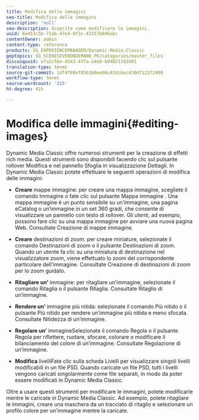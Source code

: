 ```yaml
---
title: Modifica delle immagini
seo-title: Modifica delle immagini
description: 'null'
seo-description: Scoprite come modificare le immagini.
uuid: 6e453c5b-71ab-47e4-8f3c-43357b846abc
contentOwner: admin
content-type: reference
products: SG_EXPERIENCEMANAGER/Dynamic-Media-Classic
geptopics: SG_SCENESEVENONDEMAND_PK/categories/master_files
discoiquuid: efa2c56e-4543-47fa-a4e8-b94021102d01
translation-type: tm+mt
source-git-commit: 1df4f88ef856160ee06c43dc6ec430df122f2408
workflow-type: tm+mt
source-wordcount: '315'
ht-degree: 41%

---
```



# Modifica delle immagini{#editing-images}

Dynamic Media Classic offre numerosi strumenti per la creazione di effetti rich media. Questi strumenti sono disponibili facendo clic sul pulsante rollover Modifica e nel pannello Sfoglia in visualizzazione Dettagli. In Dynamic Media Classic potete effettuare le seguenti operazioni di modifica delle immagini:

* **Creare**
mappe immagine: per creare una mappa immagine, scegliete il comando Immagine o fate clic sul pulsante Mappa immagine . Una mappa immagine è un punto sensibile su un’immagine, una pagina eCatalog o un’immagine in un set 360 gradi, che consente di visualizzare un pannello con testo di rollover. Gli utenti, ad esempio, possono fare clic su una mappa immagine per avviare una nuova pagina Web. Consultate Creazione di mappe immagine.

* **Creare**
destinazioni di zoom: per creare miniature, selezionate il comando Destinazioni di zoom o il pulsante Destinazioni di zoom. Quando un utente fa clic su una miniatura di destinazione nel visualizzatore zoom, viene effettuato lo zoom del corrispondente particolare dell’immagine. Consultate Creazione di destinazioni di zoom per lo zoom guidato.

* **Ritagliare un’**
immagine: per ritagliare un’immagine, selezionate il comando Ritaglia o il pulsante Ritaglia. Consultate Ritaglio di un’immagine.

* **Rendere un’**
immagine più nitida: selezionate il comando Più nitido o il pulsante Più nitido per rendere un’immagine più nitida e meno sfocata. Consultate Nitidezza di un’immagine.

* **Regolare un’**
immagineSelezionate il comando Regola o il pulsante Regola per riflettere, ruotare, sfocare, colorare o modificare il bilanciamento del colore di un’immagine. Consultate Regolazione di un’immagine.

* **Modifica**
livelliFate clic sulla scheda Livelli per visualizzare singoli livelli modificabili in un file PSD. Quando caricate un file PSD, tutti i livelli vengono caricati singolarmente come file separati, in modo da poter essere modificati in Dynamic Media Classic.

Oltre a usare questi strumenti per modificare le immagini, potete modificarle mentre le caricate in Dynamic Media Classic. Ad esempio, potete ritagliare le immagini, creare una maschera da un tracciato di ritaglio e selezionare un profilo colore per un’immagine mentre la caricate.

